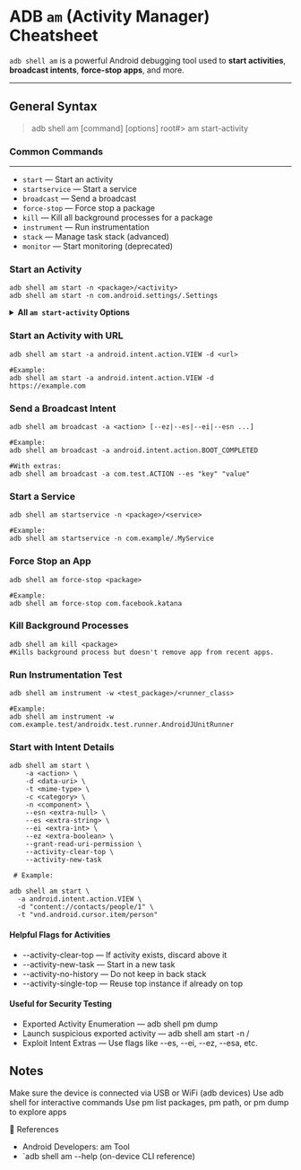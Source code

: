 # ADB `am` (Activity Manager) Cheatsheet

`adb shell am` is a powerful Android debugging tool used to **start activities**, **broadcast intents**, **force-stop apps**, and more.

---

## General Syntax


> adb shell am [command] [options]
> root#> am start-activity 

### Common Commands
---
- `start` — Start an activity
- `startservice` — Start a service
- `broadcast` — Send a broadcast
- `force-stop` — Force stop a package
- `kill` — Kill all background processes for a package
- `instrument` — Run instrumentation
- `stack` — Manage task stack (advanced)
- `monitor` — Start monitoring (deprecated)


### Start an Activity

``` shell
adb shell am start -n <package>/<activity>
adb shell am start -n com.android.settings/.Settings
```
<details>
<summary><strong>All <code>am start-activity</code> Options</strong></summary>

<br>

| Option                            | Description                                              |
|-----------------------------------|----------------------------------------------------------|
| `-D`                              | Enable debugging                                         |
| `-N`                              | Enable native debugging                                  |
| `-W`                              | Wait for launch to complete                              |
| `-P <FILE>`                       | Stop profiling when app goes idle                        |
| `--start-profiler <FILE>`         | Start profiler and send results to file                  |
| `--sampling INTERVAL`             | Use sample profiling with given microsecond interval     |
| `--streaming`                     | Stream profiling output to file                          |
| `--attach-agent <agent>`          | Attach the given agent before binding                    |
| `--attach-agent-bind <agent>`     | Attach the agent during bind phase                       |
| `--track-allocation`              | Track memory allocations                                 |
| `--user <USER_ID>` or `current`   | Specify user context                                     |
| `-S`                              | Stop target app before starting activity                 |
| `--display <DISPLAY_ID>`          | Launch on specific display                               |
| `--activity-brought-to-front`     | Consider as brought to front                             |
| `--activity-clear-top`            | Clear above if activity already exists                   |
| `--activity-clear-when-task-reset`| Clear when task is reset                                 |
| `--activity-exclude-from-recents` | Exclude from recent apps list                            |
| `--activity-launched-from-history`| Relaunch from history                                    |
| `--activity-multiple-task`        | Allow multiple instances in separate tasks               |
| `--activity-no-animation`         | Disable transition animations                            |
| `--activity-no-history`           | Do not keep activity in back stack                       |
| `--activity-no-user-action`       | Don’t record as user action                              |
| `--activity-previous-is-top`      | Previous activity is on top                              |
| `--activity-reorder-to-front`     | Reorder existing instance to front                       |
| `--activity-reset-task-if-needed` | Reset task before starting activity                      |
| `--activity-single-top`           | Reuse if already on top                                  |
| `--activity-task-on-home`         | Place activity’s task on home screen                     |
| `--activity-launch-adjacent`      | Launch in adjacent window if possible                    |

</details>


### Start an Activity with URL
``` shell
adb shell am start -a android.intent.action.VIEW -d <url>

#Example:
adb shell am start -a android.intent.action.VIEW -d https://example.com
```

### Send a Broadcast Intent
``` shell
adb shell am broadcast -a <action> [--ez|--es|--ei|--esn ...]

#Example:
adb shell am broadcast -a android.intent.action.BOOT_COMPLETED

#With extras:
adb shell am broadcast -a com.test.ACTION --es "key" "value"
```

### Start a Service
``` shell
adb shell am startservice -n <package>/<service>

#Example:
adb shell am startservice -n com.example/.MyService
```

### Force Stop an App
``` shell
adb shell am force-stop <package>

#Example:
adb shell am force-stop com.facebook.katana
```

### Kill Background Processes
``` shell
adb shell am kill <package>
#Kills background process but doesn't remove app from recent apps.
```
### Run Instrumentation Test
``` shell
adb shell am instrument -w <test_package>/<runner_class>

#Example:
adb shell am instrument -w com.example.test/androidx.test.runner.AndroidJUnitRunner
```
### Start with Intent Details
``` shell
adb shell am start \
    -a <action> \
    -d <data-uri> \
    -t <mime-type> \
    -c <category> \
    -n <component> \
    --esn <extra-null> \
    --es <extra-string> \
    --ei <extra-int> \
    --ez <extra-boolean> \
    --grant-read-uri-permission \
    --activity-clear-top \
    --activity-new-task

 # Example:

adb shell am start \
  -a android.intent.action.VIEW \
  -d "content://contacts/people/1" \
  -t "vnd.android.cursor.item/person"
```

#### Helpful Flags for Activities

- --activity-clear-top — If activity exists, discard above it
- --activity-new-task — Start in a new task
- --activity-no-history — Do not keep in back stack
- --activity-single-top — Reuse top instance if already on top

#### Useful for Security Testing

- Exported Activity Enumeration — adb shell pm dump <package>
- Launch suspicious exported activity — adb shell am start -n <package>/<activity>
- Exploit Intent Extras — Use flags like --es, --ei, --ez, --esa, etc.

## Notes

Make sure the device is connected via USB or WiFi (adb devices)
Use adb shell for interactive commands
Use pm list packages, pm path, or pm dump to explore apps

📎 References

- Android Developers: am Tool
- `adb shell am --help (on-device CLI reference)
